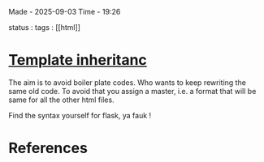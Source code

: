 
Made - 2025-09-03                     Time - 19:26

status : 
tags : [[html]]

# <u>Template inheritanc</u>

The aim is to avoid boiler plate codes. Who wants to keep rewriting the same old code. To avoid that you assign a master, i.e. a format that will be same for all the other html files.

Find the syntax yourself for flask, ya fauk !




# References
